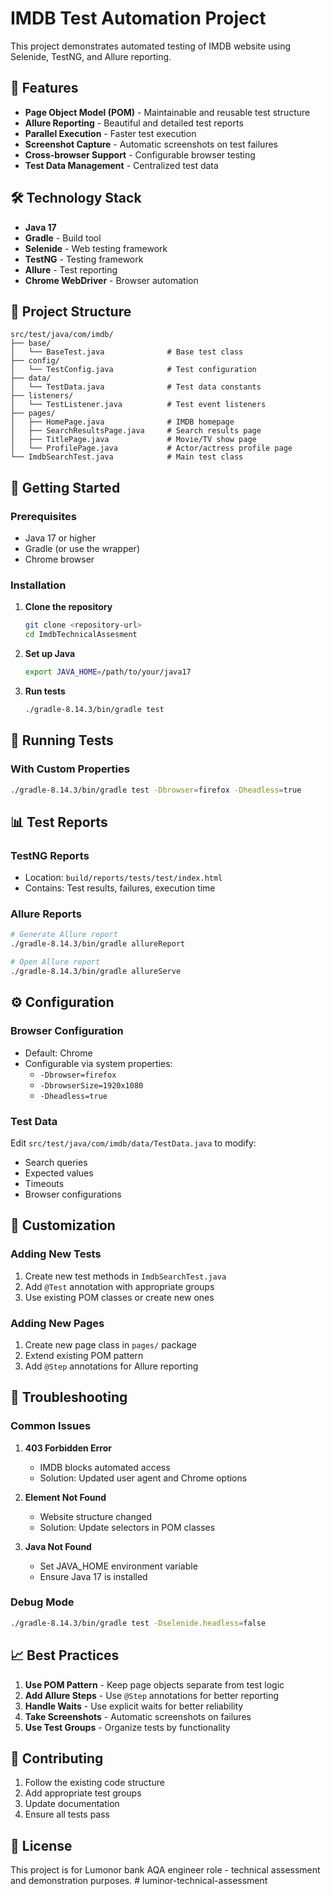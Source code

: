 # IMDB Test Automation Project

This project demonstrates automated testing of IMDB website using Selenide, TestNG, and Allure reporting.

## 🚀 Features

- **Page Object Model (POM)** - Maintainable and reusable test structure
- **Allure Reporting** - Beautiful and detailed test reports
- **Parallel Execution** - Faster test execution
- **Screenshot Capture** - Automatic screenshots on test failures
- **Cross-browser Support** - Configurable browser testing
- **Test Data Management** - Centralized test data

## 🛠️ Technology Stack

- **Java 17**
- **Gradle** - Build tool
- **Selenide** - Web testing framework
- **TestNG** - Testing framework
- **Allure** - Test reporting
- **Chrome WebDriver** - Browser automation

## 📁 Project Structure

```
src/test/java/com/imdb/
├── base/
│   └── BaseTest.java              # Base test class
├── config/
│   └── TestConfig.java            # Test configuration
├── data/
│   └── TestData.java              # Test data constants
├── listeners/
│   └── TestListener.java          # Test event listeners
├── pages/
│   ├── HomePage.java              # IMDB homepage
│   ├── SearchResultsPage.java     # Search results page
│   ├── TitlePage.java             # Movie/TV show page
│   └── ProfilePage.java           # Actor/actress profile page
└── ImdbSearchTest.java            # Main test class
```

## 🚀 Getting Started

### Prerequisites

- Java 17 or higher
- Gradle (or use the wrapper)
- Chrome browser

### Installation

1. **Clone the repository**
   ```bash
   git clone <repository-url>
   cd ImdbTechnicalAssesment
   ```

2. **Set up Java**
   ```bash
   export JAVA_HOME=/path/to/your/java17
   ```

3. **Run tests**
   ```bash
   ./gradle-8.14.3/bin/gradle test
   ```

## 🧪 Running Tests

### With Custom Properties
```bash
./gradle-8.14.3/bin/gradle test -Dbrowser=firefox -Dheadless=true
```

## 📊 Test Reports

### TestNG Reports
- Location: `build/reports/tests/test/index.html`
- Contains: Test results, failures, execution time

### Allure Reports
```bash
# Generate Allure report
./gradle-8.14.3/bin/gradle allureReport

# Open Allure report
./gradle-8.14.3/bin/gradle allureServe
```

## ⚙️ Configuration

### Browser Configuration
- Default: Chrome
- Configurable via system properties:
  - `-Dbrowser=firefox`
  - `-DbrowserSize=1920x1080`
  - `-Dheadless=true`

### Test Data
Edit `src/test/java/com/imdb/data/TestData.java` to modify:
- Search queries
- Expected values
- Timeouts
- Browser configurations

## 🔧 Customization

### Adding New Tests
1. Create new test methods in `ImdbSearchTest.java`
2. Add `@Test` annotation with appropriate groups
3. Use existing POM classes or create new ones

### Adding New Pages
1. Create new page class in `pages/` package
2. Extend existing POM pattern
3. Add `@Step` annotations for Allure reporting


## 🐛 Troubleshooting

### Common Issues

1. **403 Forbidden Error**
   - IMDB blocks automated access
   - Solution: Updated user agent and Chrome options

2. **Element Not Found**
   - Website structure changed
   - Solution: Update selectors in POM classes

3. **Java Not Found**
   - Set JAVA_HOME environment variable
   - Ensure Java 17 is installed

### Debug Mode
```bash
./gradle-8.14.3/bin/gradle test -Dselenide.headless=false
```

## 📈 Best Practices

1. **Use POM Pattern** - Keep page objects separate from test logic
2. **Add Allure Steps** - Use `@Step` annotations for better reporting
3. **Handle Waits** - Use explicit waits for better reliability
4. **Take Screenshots** - Automatic screenshots on failures
5. **Use Test Groups** - Organize tests by functionality

## 🤝 Contributing

1. Follow the existing code structure
2. Add appropriate test groups
3. Update documentation
4. Ensure all tests pass

## 📝 License

This project is for Lumonor bank AQA engineer role - technical assessment and demonstration purposes. # luminor-technical-assessment
